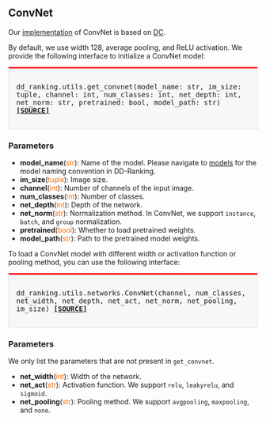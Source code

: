 ## ConvNet

Our [implementation](https://github.com/NUS-HPC-AI-Lab/DD-Ranking/blob/main/ddranking/utils/networks.py) of ConvNet is based on [DC](https://github.com/VICO-UoE/DatasetCondensation). 

By default, we use width 128, average pooling, and ReLU activation. We provide the following interface to initialize a ConvNet model:

<div style="background-color:#F7F7F7; padding:15px; border:1px solid #E0E0E0; border-top:3px solid #FF0000; font-family:monospace; font-size:14px;">

dd_ranking.utils.get_convnet(model_name: str, 
im_size: tuple, channel: int, num_classes: int, net_depth: int, net_norm: str, pretrained: bool, model_path: str)
[**[SOURCE]**](https://github.com/NUS-HPC-AI-Lab/DD-Ranking/blob/main/ddranking/utils/model.py)
</div>

### Parameters

- **model_name**(<span style="color:#FF6B00;">str</span>): Name of the model. Please navigate to [models](models/overview.md) for the model naming convention in DD-Ranking.
- **im_size**(<span style="color:#FF6B00;">tuple</span>): Image size.
- **channel**(<span style="color:#FF6B00;">int</span>): Number of channels of the input image.
- **num_classes**(<span style="color:#FF6B00;">int</span>): Number of classes.
- **net_depth**(<span style="color:#FF6B00;">int</span>): Depth of the network.
- **net_norm**(<span style="color:#FF6B00;">str</span>): Normalization method. In ConvNet, we support `instance`, `batch`, and `group` normalization.
- **pretrained**(<span style="color:#FF6B00;">bool</span>): Whether to load pretrained weights.
- **model_path**(<span style="color:#FF6B00;">str</span>): Path to the pretrained model weights.

To load a ConvNet model with different width or activation function or pooling method, you can use the following interface:

<div style="background-color:#F7F7F7; padding:15px; border:1px solid #E0E0E0; border-top:3px solid #FF0000; font-family:monospace; font-size:14px;">

dd_ranking.utils.networks.ConvNet(channel, num_classes, net_width, net_depth, net_act, net_norm, net_pooling, im_size)
[**[SOURCE]**](https://github.com/NUS-HPC-AI-Lab/DD-Ranking/blob/main/dd_ranking/utils/networks.py)
</div>

### Parameters
We only list the parameters that are not present in `get_convnet`.
- **net_width**(<span style="color:#FF6B00;">int</span>): Width of the network.
- **net_act**(<span style="color:#FF6B00;">str</span>): Activation function. We support `relu`, `leakyrelu`, and `sigmoid`.
- **net_pooling**(<span style="color:#FF6B00;">str</span>): Pooling method. We support `avgpooling`, `maxpooling`, and `none`.

